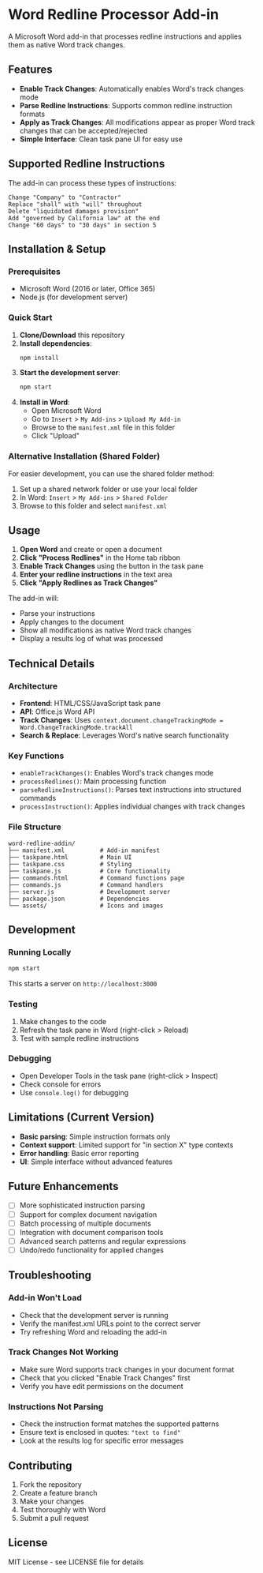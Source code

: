 # Word Redline Processor Add-in

A Microsoft Word add-in that processes redline instructions and applies them as native Word track changes.

## Features

- **Enable Track Changes**: Automatically enables Word's track changes mode
- **Parse Redline Instructions**: Supports common redline instruction formats
- **Apply as Track Changes**: All modifications appear as proper Word track changes that can be accepted/rejected
- **Simple Interface**: Clean task pane UI for easy use

## Supported Redline Instructions

The add-in can process these types of instructions:

```
Change "Company" to "Contractor"
Replace "shall" with "will" throughout
Delete "liquidated damages provision"
Add "governed by California law" at the end
Change "60 days" to "30 days" in section 5
```

## Installation & Setup

### Prerequisites
- Microsoft Word (2016 or later, Office 365)
- Node.js (for development server)

### Quick Start

1. **Clone/Download** this repository
2. **Install dependencies**:
   ```bash
   npm install
   ```
3. **Start the development server**:
   ```bash
   npm start
   ```
4. **Install in Word**:
   - Open Microsoft Word
   - Go to `Insert` > `My Add-ins` > `Upload My Add-in`
   - Browse to the `manifest.xml` file in this folder
   - Click "Upload"

### Alternative Installation (Shared Folder)

For easier development, you can use the shared folder method:

1. Set up a shared network folder or use your local folder
2. In Word: `Insert` > `My Add-ins` > `Shared Folder`
3. Browse to this folder and select `manifest.xml`

## Usage

1. **Open Word** and create or open a document
2. **Click "Process Redlines"** in the Home tab ribbon
3. **Enable Track Changes** using the button in the task pane
4. **Enter your redline instructions** in the text area
5. **Click "Apply Redlines as Track Changes"**

The add-in will:
- Parse your instructions
- Apply changes to the document
- Show all modifications as native Word track changes
- Display a results log of what was processed

## Technical Details

### Architecture
- **Frontend**: HTML/CSS/JavaScript task pane
- **API**: Office.js Word API
- **Track Changes**: Uses `context.document.changeTrackingMode = Word.ChangeTrackingMode.trackAll`
- **Search & Replace**: Leverages Word's native search functionality

### Key Functions
- `enableTrackChanges()`: Enables Word's track changes mode
- `processRedlines()`: Main processing function
- `parseRedlineInstructions()`: Parses text instructions into structured commands
- `processInstruction()`: Applies individual changes with track changes

### File Structure
```
word-redline-addin/
├── manifest.xml          # Add-in manifest
├── taskpane.html         # Main UI
├── taskpane.css          # Styling
├── taskpane.js           # Core functionality
├── commands.html         # Command functions page
├── commands.js           # Command handlers
├── server.js             # Development server
├── package.json          # Dependencies
└── assets/               # Icons and images
```

## Development

### Running Locally
```bash
npm start
```
This starts a server on `http://localhost:3000`

### Testing
1. Make changes to the code
2. Refresh the task pane in Word (right-click > Reload)
3. Test with sample redline instructions

### Debugging
- Open Developer Tools in the task pane (right-click > Inspect)
- Check console for errors
- Use `console.log()` for debugging

## Limitations (Current Version)

- **Basic parsing**: Simple instruction formats only
- **Context support**: Limited support for "in section X" type contexts
- **Error handling**: Basic error reporting
- **UI**: Simple interface without advanced features

## Future Enhancements

- [ ] More sophisticated instruction parsing
- [ ] Support for complex document navigation
- [ ] Batch processing of multiple documents
- [ ] Integration with document comparison tools
- [ ] Advanced search patterns and regular expressions
- [ ] Undo/redo functionality for applied changes

## Troubleshooting

### Add-in Won't Load
- Check that the development server is running
- Verify the manifest.xml URLs point to the correct server
- Try refreshing Word and reloading the add-in

### Track Changes Not Working
- Make sure Word supports track changes in your document format
- Check that you clicked "Enable Track Changes" first
- Verify you have edit permissions on the document

### Instructions Not Parsing
- Check the instruction format matches the supported patterns
- Ensure text is enclosed in quotes: `"text to find"`
- Look at the results log for specific error messages

## Contributing

1. Fork the repository
2. Create a feature branch
3. Make your changes
4. Test thoroughly with Word
5. Submit a pull request

## License

MIT License - see LICENSE file for details